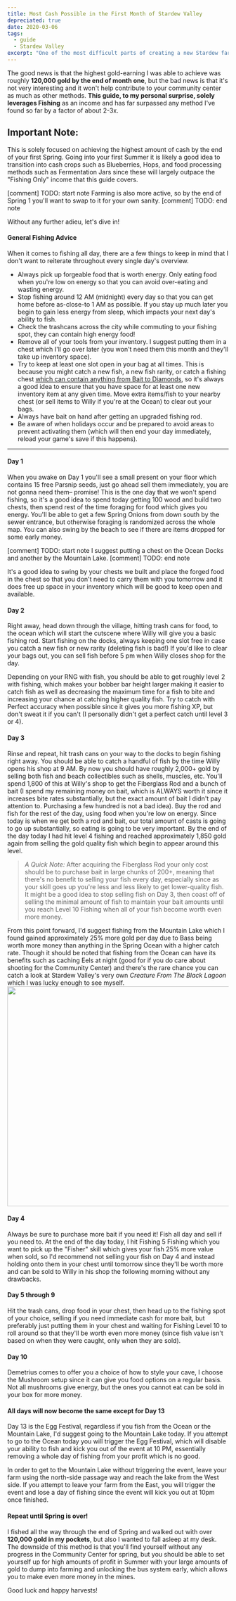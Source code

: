 ```yaml
---
title: Most Cash Possible in the First Month of Stardew Valley
depreciated: true
date: 2020-03-06
tags:
  - guide
  - Stardew Valley
excerpt: "One of the most difficult parts of creating a new Stardew farm is the lack of funds, so I set a goal to try and determine how much money I could get during the very first month. The good news is that the highest gold-earning I was able to achieve was roughly <b>120,000 gold by the end</b> of the first month."
---
```


The good news is that the highest gold-earning I was able to achieve was roughly <strong>120,000 gold by the end of month one</strong>, but the bad news is that it's not very interesting and it won't help contribute to your community center as much as other methods. <strong>This guide, to my personal surprise, solely leverages Fishing</strong> as an income and has far surpassed any method I've found so far by a factor of about 2-3x.

<h2>Important Note:</h2> 

This is solely focused on achieving the highest amount of cash by the end of your first Spring. Going into your first Summer it is likely a good idea to transition into cash crops such as Blueberries, Hops, and food processing methods such as Fermentation Jars since these will largely outpace the "Fishing Only" income that this guide covers.

[comment] TODO: start note
Farming is also more active, so by the end of Spring 1 you'll want to swap to it for your own sanity.
[comment] TODO: end note

Without any further adieu, let's dive in!
<h4>General Fishing Advice</h4>
When it comes to fishing all day, there are a few things to keep in mind that I don't want to reiterate throughout every single day's overview.
<ul>
 	<li>Always pick up forgeable food that is worth energy. Only eating food when you're low on energy so that you can avoid over-eating and wasting energy.</li>
 	<li>Stop fishing around 12 AM (midnight) every day so that you can get home before as-close-to 1 AM as possible. If you stay up much later you begin to gain less energy from sleep, which impacts your next day's ability to fish.</li>
 	<li>Check the trashcans across the city while commuting to your fishing spot, they can contain high energy food!</li>
 	<li>Remove all of your tools from your inventory. I suggest putting them in a chest which I'll go over later (you won't need them this month and they'll take up inventory space).</li>
 	<li>Try to keep at least one slot open in your bag at all times. This is because you might catch a new fish, a new fish rarity, or catch a fishing chest <a href="https://stardewvalleywiki.com/Fishing#Treasure_Chests" target="_blank" rel="noopener">which can contain anything from Bait to Diamonds</a>, so it's always a good idea to ensure that you have space for at least one new inventory item at any given time. Move extra items/fish to your nearby chest (or sell items to Willy if you're at the Ocean) to clear out your bags.</li>
 	<li>Always have bait on hand after getting an upgraded fishing rod.</li>
 	<li>Be aware of when holidays occur and be prepared to avoid areas to prevent activating them (which will then end your day immediately, reload your game's save if this happens).</li>
</ul>

<hr />

<h4>Day 1</h4>

When you awake on Day 1 you'll see a small present on your floor which contains 15 free Parsnip seeds, just go ahead sell them immediately, you are not gonna need them– promise! This is the one day that we won't spend fishing, so it's a good idea to spend today getting 100 wood and build two chests, then spend rest of the time foraging for food which gives you energy. You'll be able to get a few Spring Onions from down south by the sewer entrance, but otherwise foraging is randomized across the whole map. You can also swing by the beach to see if there are items dropped for some early money.

[comment] TODO: start note
I suggest putting a chest on the Ocean Docks and another by the Mountain Lake.
[comment] TODO: end note

It's a good idea to swing by your chests we built and place the forged food in the chest so that you don't need to carry them with you tomorrow and it does free up space in your inventory which will be good to keep open and available.
<h4>Day 2</h4>
Right away, head down through the village, hitting trash cans for food, to the ocean which will start the cutscene where Willy will give you a basic fishing rod. Start fishing on the docks, always keeping one slot free in case you catch a new fish or new rarity (deleting fish is bad!) If you'd like to clear your bags out, you can sell fish before 5 pm when Willy closes shop for the day.

Depending on your RNG with fish, you should be able to get roughly level 2 with fishing, which makes your bobber bar height larger making it easier to catch fish as well as decreasing the maximum time for a fish to bite and increasing your chance at catching higher quality fish. Try to catch with Perfect accuracy when possible since it gives you more fishing XP, but don't sweat it if you can't (I personally didn't get a perfect catch until level 3 or 4).
<h4>Day 3</h4>
Rinse and repeat, hit trash cans on your way to the docks to begin fishing right away. You should be able to catch a handful of fish by the time Willy opens his shop at 9 AM. By now you should have roughly 2,000+ gold by selling both fish and beach collectibles such as shells, muscles, etc. You'll spend 1,800 of this at Willy's shop to get the Fiberglass Rod and a bunch of bait (I spend my remaining money on bait, which is ALWAYS worth it since it increases bite rates substantially, but the exact amount of bait I didn't pay attention to. Purchasing a few hundred is not a bad idea). Buy the rod and fish for the rest of the day, using food when you're low on energy. Since today is when we get both a rod and bait, our total amount of casts is going to go up substantially, so eating is going to be very important. By the end of the day today I had hit level 4 fishing and reached approximately 1,850 gold again from selling the gold quality fish which begin to appear around this level.
<blockquote><em>A Quick Note:
</em>After acquiring the Fiberglass Rod your only cost should be to purchase bait in large chunks of 200+, meaning that there's no benefit to selling your fish every day, especially since as your skill goes up you're less and less likely to get lower-quality fish. It might be a good idea to stop selling fish on Day 3, then coast off of selling the minimal amount of fish to maintain your bait amounts until you reach Level 10 Fishing when all of your fish become worth even more money.</blockquote>
From this point forward, I'd suggest fishing from the Mountain Lake which I found gained approximately 25% more gold per day due to Bass being worth more money than anything in the Spring Ocean with a higher catch rate. Though it should be noted that fishing from the Ocean can have its benefits such as caching Eels at night (good for if you do care about shooting for the Community Center) and there's the rare chance you can catch a look at Stardew Valley's very own <em>Creature From The Black Lagoon</em> which I was lucky enough to see myself.

<img class="alignnone wp-image-110 size-full" src="http://hrothmar.com/wp-content/uploads/2019/05/sea-monster-1024x500.jpg" alt="" width="1024" height="500" />
<h4>Day 4</h4>
Always be sure to purchase more bait if you need it! Fish all day and sell if you need to. At the end of the day today, I hit Fishing 5 Fishing which you want to pick up the "Fisher" skill which gives your fish 25% more value when sold, so I'd recommend not selling your fish on Day 4 and instead holding onto them in your chest until tomorrow since they'll be worth more and can be sold to Willy in his shop the following morning without any drawbacks.
<h4>Day 5 through 9</h4>
Hit the trash cans, drop food in your chest, then head up to the fishing spot of your choice, selling if you need immediate cash for more bait, but preferably just putting them in your chest and waiting for Fishing Level 10 to roll around so that they'll be worth even more money (since fish value isn't based on when they were caught, only when they are sold).
<h4>Day 10</h4>
Demetrius comes to offer you a choice of how to style your cave, I choose the Mushroom setup since it can give you food options on a regular basis. Not all mushrooms give energy, but the ones you cannot eat can be sold in your box for more money.
<h4>All days will now become the same except for Day 13</h4>
Day 13 is the Egg Festival, regardless if you fish from the Ocean or the Mountain Lake, I'd suggest going to the Mountain Lake today. If you attempt to go to the Ocean today you will trigger the Egg Festival, which will disable your ability to fish and kick you out of the event at 10 PM, essentially removing a whole day of fishing from your profit which is no good.

In order to get to the Mountain Lake without triggering the event, leave your farm using the north-side passage way and reach the lake from the West side. If you attempt to leave your farm from the East, you will trigger the event and lose a day of fishing since the event will kick you out at 10pm once finished.
<h4>Repeat until Spring is over!</h4>
I fished all the way through the end of Spring and walked out with over <strong>120,000 gold in my pockets</strong>, but also I wanted to fall asleep at my desk. The downside of this method is that you'll find yourself without any progress in the Community Center for spring, but you should be able to set yourself up for high amounts of profit in Summer with your large amounts of gold to dump into farming and unlocking the bus system early, which allows you to make even more money in the mines.

Good luck and happy harvests!